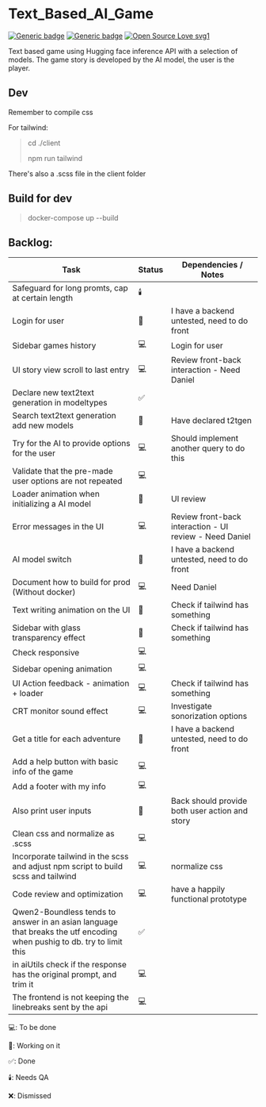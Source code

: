 # Text_Based_AI_Game
[![Generic badge](https://img.shields.io/badge/Version-0.1-blue.svg)](https://shields.io/)
[![Generic badge](https://img.shields.io/badge/Mantained-Yes-green.svg)](https://shields.io/)
[![Open Source Love svg1](https://badges.frapsoft.com/os/v1/open-source.svg?v=103)](https://github.com/ellerbrock/open-source-badges/)



Text based game using Hugging face inference API with a selection of models.
The game story is developed by the AI model, the user is the player.


## Dev
Remember to compile css

For tailwind:
> cd ./client
> 
> npm run tailwind

There's also a .scss file in the client folder

## Build for dev
> docker-compose up --build



## Backlog:
| Task          | Status        | Dependencies / Notes        |
| ------------- | ------------- | ------------------- |
| Safeguard for long promts, cap at certain length | 🕯️ |  |
| Login for user | 🔨 | I have a backend untested, need to do front |
| Sidebar games history | 💻 | Login for user |
| UI story view scroll to last entry | 💻 | Review front-back interaction - Need Daniel |
| Declare new text2text generation in modeltypes | ✅️ |  |
| Search text2text generation add new models | 🔨 | Have declared t2tgen |
| Try for the AI to provide options for the user | 💻 | Should implement another query to do this |
| Validate that the pre-made user options are not repeated | 💻 |  |
| Loader animation when initializing a AI model | 🔨 | UI review |
| Error messages in the UI | 💻 | Review front-back interaction - UI review - Need Daniel |
| AI model switch | 🔨 | I have a backend untested, need to do front |
| Document how to build for prod (Without docker) | 💻 | Need Daniel |
| Text writing animation on the UI | 🔨 | Check if tailwind has something |
| Sidebar with glass transparency effect | 🔨 | Check if tailwind has something |
| Check responsive | 💻 | 
| Sidebar opening animation | 💻 |
| UI Action feedback - animation + loader | 💻 | Check if tailwind has something |
| CRT monitor sound effect | 💻 | Investigate sonorization options |
| Get a title for each adventure | 🔨 | I have a backend untested, need to do front |
| Add a help button with basic info of the game | 💻 |  |
| Add a footer with my info | 💻 |  |
| Also print user inputs | 🔨 | Back should provide both user action and story |
| Clean css and normalize as .scss | 💻 |  |
| Incorporate tailwind in the scss and adjust npm script to build scss and tailwind | 💻 | normalize css |
| Code review and optimization | 💻 | have a happily functional prototype |
| Qwen2-Boundless tends to answer in an asian language that breaks the utf encoding when pushig to db. try to limit this | ✅️ |  |
| in aiUtils check if the response has the original prompt, and trim it | 💻 |  |
| The frontend is not keeping the linebreaks sent by the api | 💻 |  |

💻: To be done

🔨: Working on it

✅️: Done

🕯️: Needs QA

❌: Dismissed
